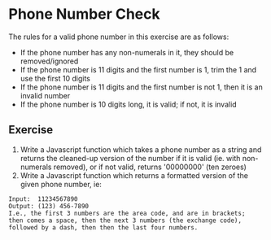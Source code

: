 # Phone Number Check
The rules for a valid phone number in this exercise are as follows:

- If the phone number has any non-numerals in it, they should be removed/ignored
- If the phone number is 11 digits and the first number is 1, trim the 1 and use the first 10 digits
- If the phone number is 11 digits and the first number is not 1, then it is an invalid number
- If the phone number is 10 digits long, it is valid; if not, it is invalid
## Exercise
1. Write a Javascript function which takes a phone number as a string and returns the cleaned-up version of the number if it is valid (ie. with non-numerals removed), or if not valid, returns '00000000' (ten zeroes)
2. Write a Javascript function which returns a formatted version of the given phone number, ie:
```
Input:  11234567890
Output: (123) 456-7890
I.e., the first 3 numbers are the area code, and are in brackets;
then comes a space, then the next 3 numbers (the exchange code),
followed by a dash, then then the last four numbers.
```